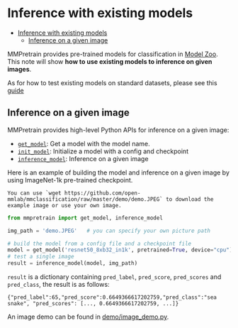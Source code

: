 # Inference with existing models

- [Inference with existing models](#inference-with-existing-models)
  - [Inference on a given image](#inference-on-a-given-image)

MMPretrain provides pre-trained models for classification in [Model Zoo](../modelzoo_statistics.md).
This note will show **how to use existing models to inference on given images**.

As for how to test existing models on standard datasets, please see this [guide](./train_test.md#test)

## Inference on a given image

MMPretrain provides high-level Python APIs for inference on a given image:

- [`get_model`](mmpretrain.apis.get_model): Get a model with the model name.
- [`init_model`](mmpretrain.apis.init_model): Initialize a model with a config and checkpoint
- [`inference_model`](mmpretrain.apis.inference_model): Inference on a given image

Here is an example of building the model and inference on a given image by using ImageNet-1k pre-trained checkpoint.

```{note}
You can use `wget https://github.com/open-mmlab/mmclassification/raw/master/demo/demo.JPEG` to download the example image or use your own image.
```

```python
from mmpretrain import get_model, inference_model

img_path = 'demo.JPEG'   # you can specify your own picture path

# build the model from a config file and a checkpoint file
model = get_model('resnet50_8xb32_in1k', pretrained=True, device="cpu")  # device can be 'cuda:0'
# test a single image
result = inference_model(model, img_path)
```

`result` is a dictionary containing `pred_label`, `pred_score`, `pred_scores` and `pred_class`, the result is as follows:

```text
{"pred_label":65,"pred_score":0.6649366617202759,"pred_class":"sea snake", "pred_scores": [..., 0.6649366617202759, ...]}
```

An image demo can be found in [demo/image_demo.py](https://github.com/open-mmlab/mmclassification/blob/main/demo/image_demo.py).
